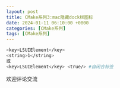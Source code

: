```yaml
---
layout: post
title: CMake系列3:mac隐藏dock栏图标
date: 2024-01-11 06:10:00 +0800
categories: [CMake系列]
tags: [CMake系列]
---
```


```bash
<key>LSUIElement</key>
<string>1</string>
或
<key>LSUIElement</key> <true/> #自闭合标签
```

欢迎评论交流